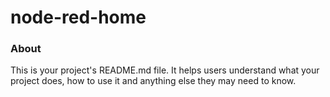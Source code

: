 node-red-home
=============

### About

This is your project's README.md file. It helps users understand what your
project does, how to use it and anything else they may need to know.